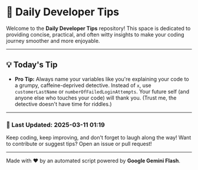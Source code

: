 
# 🌟 Daily Developer Tips

Welcome to the **Daily Developer Tips** repository! This space is dedicated to providing concise, practical, and often witty insights to make your coding journey smoother and more enjoyable.

---

## 💡 Today's Tip

- **Pro Tip:**  Always name your variables like you're explaining your code to a grumpy, caffeine-deprived detective.  Instead of `x`, use `customerLastName` or `numberOfFailedLoginAttempts`.  Your future self (and anyone else who touches your code) will thank you.  (Trust me, the detective doesn't have time for riddles.)

---

### 📅 Last Updated: 2025-03-11 01:19

Keep coding, keep improving, and don't forget to laugh along the way! Want to contribute or suggest tips? Open an issue or pull request!

---

Made with ❤️ by an automated script powered by **Google Gemini Flash**.
